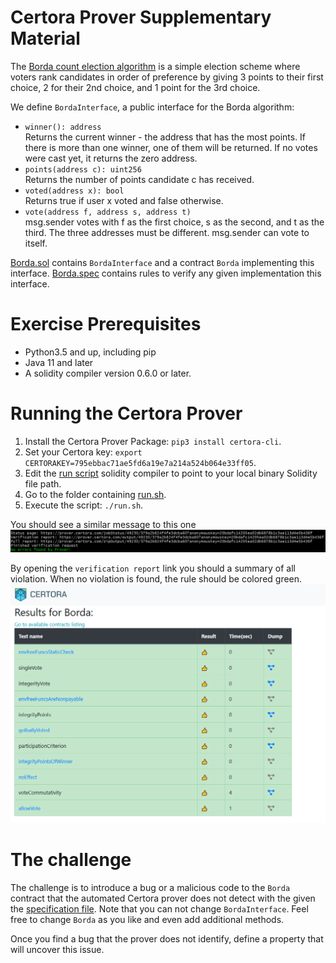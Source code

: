 # Certora Prover Supplementary Material
The [Borda count election algorithm](https://en.wikipedia.org/wiki/Borda_count) is a simple election scheme where voters rank candidates in order of preference by giving 3 points to their first choice, 2 for their 2nd choice, and 1 point for the 3rd choice. 

We define `BordaInterface`, a public interface for the Borda algorithm: 
   * `winner(): address`  
   Returns the current winner - the address that has the most points. If there is more than one winner, one of them will be returned. If no votes were cast yet, it returns the zero address.
   * `points(address c): uint256`  
   Returns the number of points candidate c has received.
   * `voted(address x): bool`  
   Returns true if user x voted and false otherwise.  
   * `vote(address f, address s, address t)`  
   msg.sender votes with f as the first choice, s as the second, and t as the third. The three addresses must be different. msg.sender can vote to itself.

[Borda.sol](Borda.sol) contains `BordaInterface` and a contract `Borda` implementing this interface.
[Borda.spec](Borda.spec) contains rules to verify any given implementation this interface.

# Exercise Prerequisites

   * Python3.5 and up, including pip
   * Java 11 and later
   * A solidity compiler version 0.6.0 or later.

# Running the Certora Prover

1. Install the Certora Prover Package: `pip3 install certora-cli`.
2. Set your Certora key: `export CERTORAKEY=795ebbac71ae5fd6a19e7a214a524b064e33ff05`.
3. Edit the [run script](run.sh) solidity compiler to point to your local binary Solidity file path.
4. Go to the folder containing [run.sh](run.sh).
5. Execute the script: `./run.sh`. 

You should see a similar message to this one ![success message](success_screenshot.PNG)

By opening the `verification report` link you should a summary of all violation. When no violation is found, the rule should be colored green.
![green screen](green_verification_report.PNG)

# The challenge

The challenge is to introduce a bug or a malicious code to the `Borda` contract that the automated Certora prover does not detect with the given the [specification file](Borda.spec). Note that you can not change `BordaInterface`. Feel free to change `Borda` as you like and even add additional methods. 

Once you find a bug that the prover does not identify, define a property that will uncover this issue. 

 
